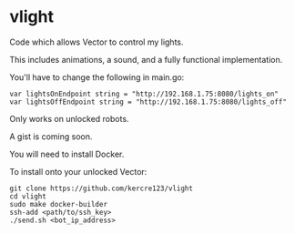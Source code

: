 # vlight

Code which allows Vector to control my lights.

This includes animations, a sound, and a fully functional implementation.

You'll have to change the following in main.go:

```
var lightsOnEndpoint string = "http://192.168.1.75:8080/lights_on"
var lightsOffEndpoint string = "http://192.168.1.75:8080/lights_off"
```

Only works on unlocked robots.

A gist is coming soon.

You will need to install Docker.

To install onto your unlocked Vector:


```
git clone https://github.com/kercre123/vlight
cd vlight
sudo make docker-builder
ssh-add <path/to/ssh_key>
./send.sh <bot_ip_address>
```



